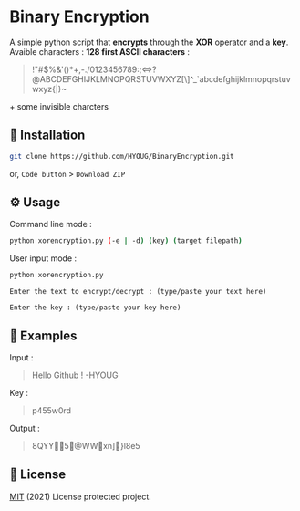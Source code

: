 # Binary Encryption
A simple python script that **encrypts** through the **XOR** operator and a **key**.
Avaible characters : **128 first ASCII characters** :
> !"#$%&'()*+,-./0123456789:;<=>?@ABCDEFGHIJKLMNOPQRSTUVWXYZ[\\]^_`abcdefghijklmnopqrstuvwxyz{|}~

\+ some invisible charcters

## 💾 Installation
```bash
git clone https://github.com/HYOUG/BinaryEncryption.git
```
or, `Code button` > `Download ZIP`

## ⚙️ Usage
Command line mode :
```bash
python xorencryption.py (-e | -d) (key) (target filepath)
```
User input mode :
```bash
python xorencryption.py
```
```
Enter the text to encrypt/decrypt : (type/paste your text here)
```
```
Enter the key : (type/paste your key here)
```


## 📌 Examples
Input :
> Hello Github ! -HYOUG

Key :
> p455w0rd

Output :
> 8QYY5\@WWxn]}l8e5

## 📜 License
[MIT](https://choosealicense.com/licenses/mit/) (2021) License protected project.
